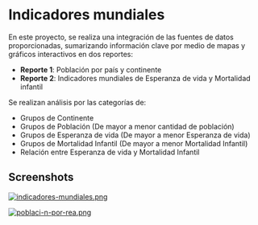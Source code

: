 # Indicadores mundiales

En este proyecto, se realiza una integración de las fuentes de datos proporcionadas, sumarizando información clave por medio de mapas y gráficos interactivos en dos reportes:

- **Reporte 1**: Población por país y continente
- **Reporte 2**: Indicadores mundiales de Esperanza de vida y Mortalidad infantil

Se realizan análisis por las categorías de:

- Grupos de Continente
- Grupos de Población (De mayor a menor cantidad de población)
- Grupos de Esperanza de vida (De mayor a menor Esperanza de vida)
- Grupos de Mortalidad Infantil (De mayor a menor Mortalidad Infantil)
- Relación entre Esperanza de vida y Mortalidad Infantil


## Screenshots

[![indicadores-mundiales.png](https://i.postimg.cc/BZ1dTykf/indicadores-mundiales.png)](https://postimg.cc/9zC8VxcL)

[![poblaci-n-por-rea.png](https://i.postimg.cc/dt2pXCJW/poblaci-n-por-rea.png)](https://postimg.cc/HVL68Vc5)
